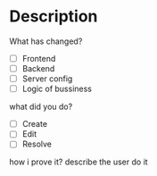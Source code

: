 # Description
What has changed?

- [ ] Frontend
- [ ] Backend
- [ ] Server config
- [ ] Logic of bussiness

what did you do?
- [ ] Create
- [ ] Edit
- [ ] Resolve

how i prove it?
describe the user do it
